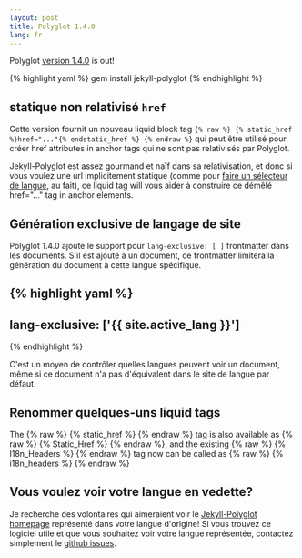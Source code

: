 ```yaml
---
layout: post
title: Polyglot 1.4.0
lang: fr
---
```


Polyglot [version 1.4.0](https://rubygems.org/gems/jekyll-polyglot/versions/1.4.0) is out!

{% highlight yaml %}
gem install jekyll-polyglot
{% endhighlight %}

## statique non relativisé `href`

Cette version fournit un nouveau liquid block tag `{% raw %} {% static_href %}href="..."{% endstatic_href %} {% endraw %}` qui peut être utilisé pour créer href attributes in anchor tags qui ne sont pas relativisés par Polyglot.

Jekyll-Polyglot est assez gourmand et naïf dans sa relativisation, et donc si vous voulez une url implicitement statique (comme pour [faire un sélecteur de langue](https://github.com/untra/polyglot/blob/master/site/_includes/sidebar.html#L40-L42), au fait), ce liquid tag will vous aider à construire ce démêlé href="..." tag in anchor elements.

## Génération exclusive de langage de site

Polyglot 1.4.0 ajoute le support pour `lang-exclusive: [ ]`  frontmatter dans les documents. S'il est ajouté à un document, ce frontmatter limitera la génération du document à cette langue spécifique.

{% highlight yaml %}
---
lang-exclusive: ['{{ site.active_lang }}']
---
{% endhighlight %}

C'est un moyen de contrôler quelles langues peuvent voir un document, même si ce document n'a pas d'équivalent dans le site de langue par défaut.

## Renommer quelques-uns liquid tags

The {% raw %} {% static_href %} {% endraw %} tag is also available as {% raw %} {% Static_Href %} {% endraw %}, and the existing {% raw %} {% I18n_Headers %} {% endraw %} tag now can be called as {% raw %} {% i18n_headers %} {% endraw %}

## Vous voulez voir votre langue en vedette?

Je recherche des volontaires qui aimeraient voir le [Jekyll-Polyglot homepage](https://polyglot.untra.io/) représenté dans votre langue d'origine! Si vous trouvez ce logiciel utile et que vous souhaitez voir votre langue représentée, contactez simplement le [github issues](https://github.com/untra/polyglot/issues).
